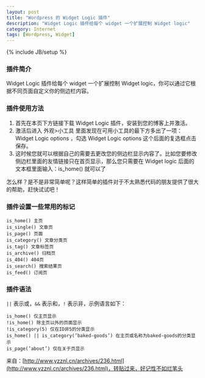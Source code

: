 ```yaml
---
layout: post
title: "Wordpress 的 Widget Logic 插件"
description: "Widget Logic 插件给每个 widget 一个扩展控制 Widget logic"
category: Internet
tags: [Wordpress, Widget]
---
```

{% include JB/setup %}

### 插件简介

Widget Logic 插件给每个 widget 一个扩展控制 Widget logic，你可以通过它根据不同页面自定义你的侧边栏内容。

### 插件使用方法

1. 首先在本页下方链接下载 Widget Logic 插件，安装到您的博客上并激活。
2. 激活后进入 外观>小工具 里面发现在可用小工具的最下方多出了一项：Widget Logic options ，勾选 Widget Logic options 这个后面的复选框点击保存。
3. 这时候您就可以根据自己的需要去更改您的侧边栏显示内容了。比如您要修改侧边栏里面的友情链接只在首页显示，那么您只需要在 Widget logic 后面的文本框里面输入：is_home() 就可以了

怎么样？是不是非常简单呢？这样简单的插件对于不太熟悉代码的朋友提供了很大的帮助，赶快试试吧！

### 插件设置一些常用的标记

    is_home() 主页
    is_single() 文章页
    is_page() 页面
    is_category() 文章分类页
    is_tag() 文章标签页
    is_archive() 归档页
    is_404() 404页
    is_search() 搜索结果页
    is_feed() 订阅页

### 插件语法

`||` 表示或，`&&` 表示和，`!` 表示非，示例语言如下：

    is_home() 仅主页显示
    !is_home() 除主页以外的页面显示
    !is_category(5) 仅在ID非5的分类显示
    is_home() || is_category(’baked-goods’) 在主页或名称为baked-goods的分类显示
    is_page(’about’) 仅在关于页显示

来自：[http://www.yzznl.cn/archives/236.html](http://www.yzznl.cn/archives/236.html)，转贴过来，好记性不如烂笔头
